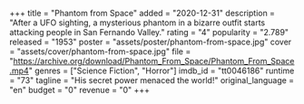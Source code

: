 +++
title = "Phantom from Space"
added = "2020-12-31"
description = "After a UFO sighting, a mysterious phantom in a bizarre outfit starts attacking people in San Fernando Valley."
rating = "4"
popularity = "2.789"
released = "1953"
poster = "assets/poster/phantom-from-space.jpg"
cover = "assets/cover/phantom-from-space.jpg"
file = "https://archive.org/download/Phantom_From_Space/Phantom_From_Space.mp4"
genres = ["Science Fiction", "Horror"]
imdb_id = "tt0046186"
runtime = "73"
tagline = "His secret power menaced the world!"
original_language = "en"
budget = "0"
revenue = "0"
+++
